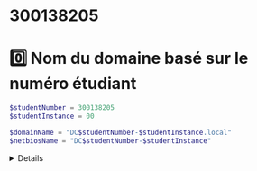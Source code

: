 # 300138205

# 0️⃣ Nom du domaine basé sur le numéro étudiant

```powershell
$studentNumber = 300138205
$studentInstance = 00

$domainName = "DC$studentNumber-$studentInstance.local"
$netbiosName = "DC$studentNumber-$studentInstance"
```

<details>

  <img width="1677" height="778" alt="Capture d’écran 2025-10-28 145612" src="https://github.com/user-attachments/assets/447a555c-46d3-4cde-b4b7-f07dac50677c" />


</details>




